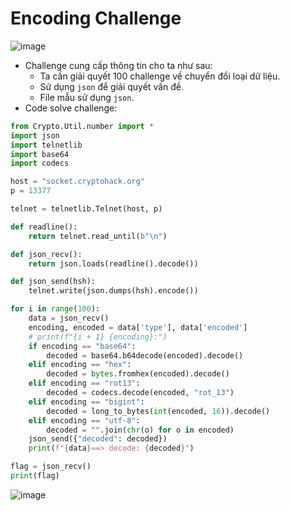 # Encoding Challenge  
![image](https://user-images.githubusercontent.com/97203151/221130451-cdfc2119-df2e-4ef8-88d5-093d7810b07e.png)  
- Challenge cung cấp thông tin cho ta như sau:
    - Ta cần giải quyết 100 challenge về chuyển đổi loại dữ liệu.
    - Sử dụng `json` để giải quyết vấn đề.
    - File mẫu sử dụng `json`.
- Code solve challenge:
```Python
from Crypto.Util.number import *
import json
import telnetlib
import base64
import codecs

host = "socket.cryptohack.org"
p = 13377

telnet = telnetlib.Telnet(host, p)

def readline():
    return telnet.read_until(b"\n")

def json_recv():
    return json.loads(readline().decode())

def json_send(hsh):
    telnet.write(json.dumps(hsh).encode())

for i in range(100):
    data = json_recv()
    encoding, encoded = data['type'], data['encoded']
    # print(f"{i + 1} {encoding}:")
    if encoding == "base64":
        decoded = base64.b64decode(encoded).decode()
    elif encoding == "hex":
        decoded = bytes.fromhex(encoded).decode()
    elif encoding == "rot13":
        decoded = codecs.decode(encoded, "rot_13")
    elif encoding == "bigint":
        decoded = long_to_bytes(int(encoded, 16)).decode()
    elif encoding == "utf-8":
        decoded = "".join(chr(o) for o in encoded) 
    json_send({"decoded": decoded})
    print(f"{data}==> decode: {decoded}")

flag = json_recv()
print(flag)
```
![image](https://hackmd.io/_uploads/rJvMe6c_p.png)
